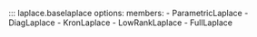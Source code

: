 ::: laplace.baselaplace
    options:
        members:
            - ParametricLaplace
            - DiagLaplace
            - KronLaplace
            - LowRankLaplace
            - FullLaplace
